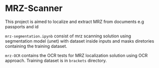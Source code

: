# MRZ-Scanner
This project is aimed to localize and extract MRZ from documents e.g passports and id





`mrz-segmentation.ipynb` consist of mrz scanning solution using segmentation model (unet) with dataset inside inputs and masks diretories containing the training dataset.

`mrz-OCR` contains the OCR tests for MRZ localization solution using OCR approach. Training dataset is in `brackets` directory.